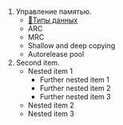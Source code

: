 1. Управление памятью.
   - [📝Типы данных](https://github.com/SomeStay07/iOS-Developer-Roadmap/blob/main/Data%20type.md)
   - ARC
   - MRC
   - Shallow and deep copying
   - Autorelease pool
1. Second item.
   - Nested item 1
      - Further nested item 1
      - Further nested item 2
      - Further nested item 3
   - Nested item 2
   - Nested item 3

